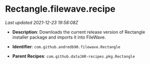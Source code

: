 # Rectangle.filewave.recipe

_Last updated 2021-12-23 19:58:08Z_

- **Description**: Downloads the current release version of Rectangle installer package and imports it into FileWave.

- **Identifier**: `com.github.andredb90.filewave.Rectangle`

- **Parent Recipes**: `com.github.dataJAR-recipes.pkg.Rectangle`